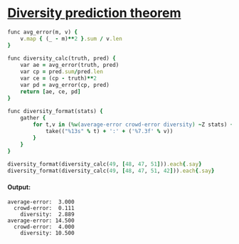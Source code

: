 [1]: https://rosettacode.org/wiki/Diversity_prediction_theorem

# [Diversity prediction theorem][1]

```ruby
func avg_error(m, v) {
    v.map { (_ - m)**2 }.sum / v.len
}
 
func diversity_calc(truth, pred) {
    var ae = avg_error(truth, pred)
    var cp = pred.sum/pred.len
    var ce = (cp - truth)**2
    var pd = avg_error(cp, pred)
    return [ae, ce, pd]
}
 
func diversity_format(stats) {
    gather {
        for t,v in (%w(average-error crowd-error diversity) ~Z stats) {
            take(("%13s" % t) + ':' + ('%7.3f' % v))
        }
    }
}
 
diversity_format(diversity_calc(49, [48, 47, 51])).each{.say}
diversity_format(diversity_calc(49, [48, 47, 51, 42])).each{.say}
```

#### Output:
```
average-error:  3.000
  crowd-error:  0.111
    diversity:  2.889
average-error: 14.500
  crowd-error:  4.000
    diversity: 10.500
```